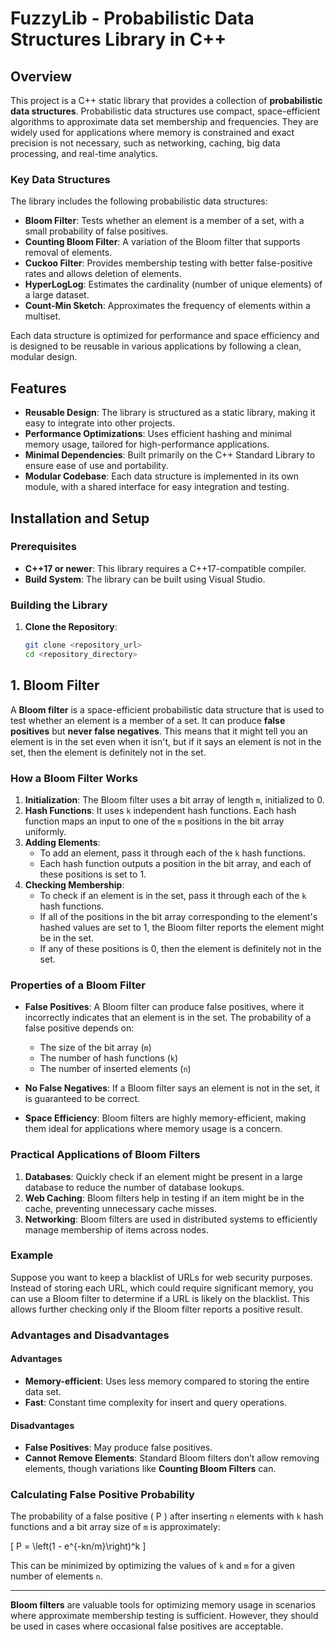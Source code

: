 # FuzzyLib -  Probabilistic Data Structures Library in C++

## Overview

This project is a C++ static library that provides a collection of **probabilistic data structures**. Probabilistic data structures use compact, space-efficient algorithms to approximate data set membership and frequencies. They are widely used for applications where memory is constrained and exact precision is not necessary, such as networking, caching, big data processing, and real-time analytics.

### Key Data Structures

The library includes the following probabilistic data structures:

- **Bloom Filter**: Tests whether an element is a member of a set, with a small probability of false positives.
- **Counting Bloom Filter**: A variation of the Bloom filter that supports removal of elements.
- **Cuckoo Filter**: Provides membership testing with better false-positive rates and allows deletion of elements.
- **HyperLogLog**: Estimates the cardinality (number of unique elements) of a large dataset.
- **Count-Min Sketch**: Approximates the frequency of elements within a multiset.

Each data structure is optimized for performance and space efficiency and is designed to be reusable in various applications by following a clean, modular design.

## Features

- **Reusable Design**: The library is structured as a static library, making it easy to integrate into other projects.
- **Performance Optimizations**: Uses efficient hashing and minimal memory usage, tailored for high-performance applications.
- **Minimal Dependencies**: Built primarily on the C++ Standard Library to ensure ease of use and portability.
- **Modular Codebase**: Each data structure is implemented in its own module, with a shared interface for easy integration and testing.

## Installation and Setup

### Prerequisites

- **C++17 or newer**: This library requires a C++17-compatible compiler.
- **Build System**: The library can be built using Visual Studio.

### Building the Library

1. **Clone the Repository**:

   ```bash
   git clone <repository_url>
   cd <repository_directory>


## 1. Bloom Filter

A **Bloom filter** is a space-efficient probabilistic data structure that is used to test whether an element is a member of a set. It can produce **false positives** but **never false negatives**. This means that it might tell you an element is in the set even when it isn't, but if it says an element is not in the set, then the element is definitely not in the set.

### How a Bloom Filter Works

1. **Initialization**: The Bloom filter uses a bit array of length `m`, initialized to 0.
2. **Hash Functions**: It uses `k` independent hash functions. Each hash function maps an input to one of the `m` positions in the bit array uniformly.
3. **Adding Elements**:
   - To add an element, pass it through each of the `k` hash functions.
   - Each hash function outputs a position in the bit array, and each of these positions is set to 1.
4. **Checking Membership**:
   - To check if an element is in the set, pass it through each of the `k` hash functions.
   - If all of the positions in the bit array corresponding to the element's hashed values are set to 1, the Bloom filter reports the element might be in the set.
   - If any of these positions is 0, then the element is definitely not in the set.

### Properties of a Bloom Filter

- **False Positives**: A Bloom filter can produce false positives, where it incorrectly indicates that an element is in the set. The probability of a false positive depends on:
  - The size of the bit array (`m`)
  - The number of hash functions (`k`)
  - The number of inserted elements (`n`)

- **No False Negatives**: If a Bloom filter says an element is not in the set, it is guaranteed to be correct.

- **Space Efficiency**: Bloom filters are highly memory-efficient, making them ideal for applications where memory usage is a concern.

### Practical Applications of Bloom Filters

1. **Databases**: Quickly check if an element might be present in a large database to reduce the number of database lookups.
2. **Web Caching**: Bloom filters help in testing if an item might be in the cache, preventing unnecessary cache misses.
3. **Networking**: Bloom filters are used in distributed systems to efficiently manage membership of items across nodes.

### Example

Suppose you want to keep a blacklist of URLs for web security purposes. Instead of storing each URL, which could require significant memory, you can use a Bloom filter to determine if a URL is likely on the blacklist. This allows further checking only if the Bloom filter reports a positive result.

### Advantages and Disadvantages

#### Advantages

- **Memory-efficient**: Uses less memory compared to storing the entire data set.
- **Fast**: Constant time complexity for insert and query operations.

#### Disadvantages

- **False Positives**: May produce false positives.
- **Cannot Remove Elements**: Standard Bloom filters don’t allow removing elements, though variations like **Counting Bloom Filters** can.

### Calculating False Positive Probability

The probability of a false positive \( P \) after inserting `n` elements with `k` hash functions and a bit array size of `m` is approximately:

\[
P = \left(1 - e^{-kn/m}\right)^k
\]

This can be minimized by optimizing the values of `k` and `m` for a given number of elements `n`.

---

**Bloom filters** are valuable tools for optimizing memory usage in scenarios where approximate membership testing is sufficient. However, they should be used in cases where occasional false positives are acceptable.
